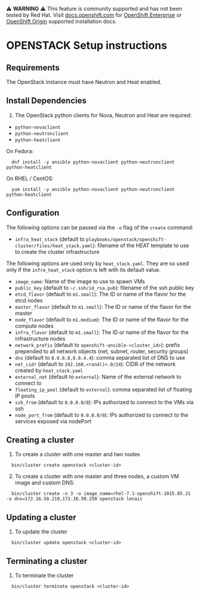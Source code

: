 :warning: **WARNING** :warning: This feature is community supported and has not been tested by Red Hat. Visit [docs.openshift.com](https://docs.openshift.com) for [OpenShift Enterprise](https://docs.openshift.com/enterprise/latest/install_config/install/index.html) or [OpenShift Origin](https://docs.openshift.org/latest/install_config/install/index.html) supported installation docs.

OPENSTACK Setup instructions
============================

Requirements
------------

The OpenStack instance must have Neutron and Heat enabled.

Install Dependencies
--------------------

1. The OpenStack python clients for Nova, Neutron and Heat are required:

* `python-novaclient`
* `python-neutronclient`
* `python-heatclient`

On Fedora:
```
  dnf install -y ansible python-novaclient python-neutronclient python-heatclient
```

On RHEL / CentOS:
```
  yum install -y ansible python-novaclient python-neutronclient python-heatclient
```

Configuration
-------------

The following options can be passed via the `-o` flag of the `create` command:

* `infra_heat_stack` (default to `playbooks/openstack/openshift-cluster/files/heat_stack.yaml`): filename of the HEAT template to use to create the cluster infrastructure

The following options are used only by `heat_stack.yaml`. They are so used only if the `infra_heat_stack` option is left with its default value.

* `image_name`: Name of the image to use to spawn VMs
* `public_key` (default to `~/.ssh/id_rsa.pub`): filename of the ssh public key
* `etcd_flavor` (default to `m1.small`): The ID or name of the flavor for the etcd nodes
* `master_flavor` (default to `m1.small`): The ID or name of the flavor for the master
* `node_flavor` (default to `m1.medium`): The ID or name of the flavor for the compute nodes
* `infra_flavor` (default to `m1.small`): The ID or name of the flavor for the infrastructure nodes
* `network_prefix` (default to `openshift-ansible-<cluster_id>`): prefix prepended to all network objects (net, subnet, router, security groups)
* `dns` (default to `8.8.8.8,8.8.4.4`): comma separated list of DNS to use
* `net_cidr` (default to `192.168.<rand()>.0/24`): CIDR of the network created by `heat_stack.yaml`
* `external_net` (default to `external`): Name of the external network to connect to
* `floating_ip_pool` (default to `external`): comma separated list of floating IP pools
* `ssh_from` (default to `0.0.0.0/0`): IPs authorized to connect to the VMs via ssh
* `node_port_from` (default to `0.0.0.0/0`): IPs authorized to connect to the services exposed via nodePort


Creating a cluster
------------------

1. To create a cluster with one master and two nodes

```
  bin/cluster create openstack <cluster-id>
```

2. To create a cluster with one master and three nodes, a custom VM image and custom DNS:

```
  bin/cluster create -n 3 -o image_name=rhel-7.1-openshift-2015.05.21 -o dns=172.16.50.210,172.16.50.250 openstack lenaic
```

Updating a cluster
------------------

1. To update the cluster

```
  bin/cluster update openstack <cluster-id>
```

Terminating a cluster
---------------------

1. To terminate the cluster

```
  bin/cluster terminate openstack <cluster-id>
```
